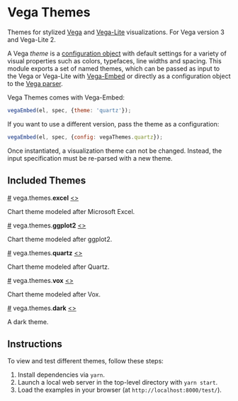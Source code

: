 # Vega Themes

Themes for stylized [Vega](https://vega.github.io/vega/) and [Vega-Lite](https://vega.github.io/vega-lite/) visualizations. For Vega version 3 and Vega-Lite 2.

A Vega *theme* is a [configuration object](https://vega.github.io/vega/docs/config/)
with default settings for a variety of visual properties such as colors, typefaces,
line widths and spacing. This module exports a set of named themes, which can be
passed as input to the Vega or Vega-Lite with [Vega-Embed](https://github.com/vega/vega-embed)
or directly as a configuration object to the [Vega parser](https://vega.github.io/vega/docs/api/parser/).

Vega Themes comes with Vega-Embed:

```js
vegaEmbed(el, spec, {theme: 'quartz'});
```

If you want to use a different version, pass the theme as a configuration:

```js
vegaEmbed(el, spec, {config: vegaThemes.quartz});
```

Once instantiated, a visualization theme can not be changed. Instead, the
input specification must be re-parsed with a new theme.

## Included Themes

<a name="excel" href="#excel">#</a>
vega.themes.<b>excel</b>
[<>](https://github.com/vega/vega-themes/blob/master/src/theme-excel.js "Source")

Chart theme modeled after Microsoft Excel.

<a name="ggplot2" href="#ggplot2">#</a>
vega.themes.<b>ggplot2</b>
[<>](https://github.com/vega/vega-themes/blob/master/src/theme-ggplot2.js "Source")

Chart theme modeled after ggplot2.

<a name="quartz" href="#quartz">#</a>
vega.themes.<b>quartz</b>
[<>](https://github.com/vega/vega-themes/blob/master/src/theme-quartz.js "Source")

Chart theme modeled after Quartz.

<a name="vox" href="#vox">#</a>
vega.themes.<b>vox</b>
[<>](https://github.com/vega/vega-themes/blob/master/src/theme-vox.js "Source")

Chart theme modeled after Vox.

<a name="dark" href="#dark">#</a>
vega.themes.<b>dark</b>
[<>](https://github.com/vega/vega-themes/blob/master/src/theme-dark.js "Source")

A dark theme.

## Instructions

To view and test different themes, follow these steps:

1. Install dependencies via `yarn`.
2. Launch a local web server in the top-level directory with `yarn start`.
3. Load the examples in your browser (at `http://localhost:8000/test/`).
